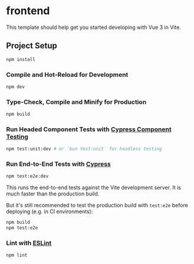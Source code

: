 # frontend

This template should help get you started developing with Vue 3 in Vite.

## Project Setup

```sh
npm install
```

### Compile and Hot-Reload for Development

```sh
npm dev
```

### Type-Check, Compile and Minify for Production

```sh
npm build
```

### Run Headed Component Tests with [Cypress Component Testing](https://on.cypress.io/component)

```sh
npm test:unit:dev # or `bun test:unit` for headless testing
```

### Run End-to-End Tests with [Cypress](https://www.cypress.io/)

```sh
npm test:e2e:dev
```

This runs the end-to-end tests against the Vite development server.
It is much faster than the production build.

But it's still recommended to test the production build with `test:e2e` before deploying (e.g. in CI environments):

```sh
npm build
npm test:e2e
```

### Lint with [ESLint](https://eslint.org/)

```sh
npm lint
```

